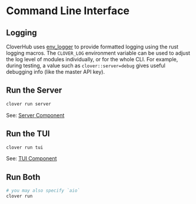 # Command Line Interface

## Logging

CloverHub uses [env_logger](https://docs.rs/env_logger/0.11.3/env_logger/) to provide formatted logging using the rust logging macros. The `CLOVER_LOG` environment variable can be used to adjust the log level of modules individually, or for the whole CLI. For example, during testing, a value such as `clover::server=debug` gives useful debugging info (like the master API key).

## Run the Server

```bash
clover run server
```

See: [Server Component](/clover/docs/clover-hub/server/intro)

## Run the TUI

```bash
clover run tui
```

See: [TUI Component](/clover/docs/clover-hub/tui/intro)

## Run Both

```bash
# you may also specify `aio`
clover run
```
